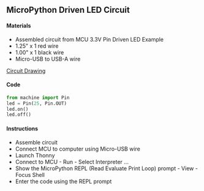 ## MicroPython Driven LED Circuit

#### Materials
 - Assembled circuit from MCU 3.3V Pin Driven LED Example
 - 1.25" x 1 red wire
 - 1.00" x 1 black wire
 - Micro-USB to USB-A wire

[Circuit Drawing](lesson01-03.pdf)

#### Code
```Python
from machine import Pin
led = Pin(25, Pin.OUT)
led.on()
led.off()
```

#### Instructions
 - Assemble circuit
 - Connect MCU to computer using Micro-USB wire
 - Launch Thonny
 - Connect to MCU - Run - Select Interpreter ...
 - Show the MicroPython REPL (Read Evaluate Print Loop) prompt - View - Focus Shell
 - Enter the code using the REPL prompt
